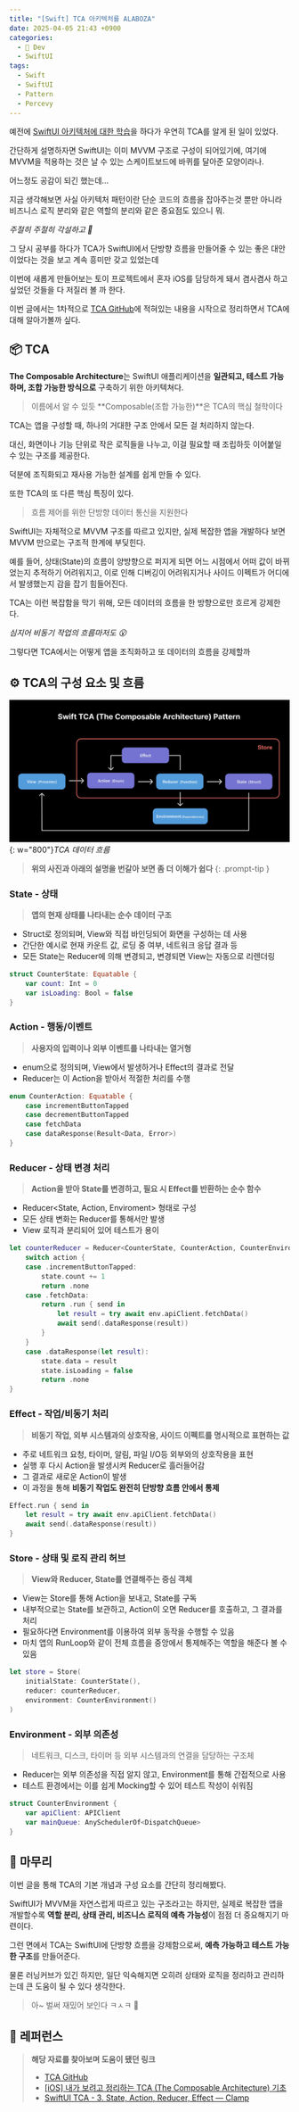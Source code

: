 ```yaml
---
title: "[Swift] TCA 아키텍처를 ALABOZA"
date: 2025-04-05 21:43 +0900
categories:
  - 🍎 Dev
  - SwiftUI
tags:
  - Swift
  - SwiftUI
  - Pattern
  - Percevy
---
```

예전에 [SwiftUI 아키텍처에 대한 학습](https://0hooni.github.io/posts/MVVM-%EC%95%84%ED%82%A4%ED%85%8D%EC%B2%98-%ED%8C%A8%ED%84%B4-(1%ED%83%84-%EC%9D%B4%ED%95%B4%ED%95%98%EA%B8%B0)/)을 하다가 우연히 TCA를 알게 된 일이 있었다. 

간단하게 설명하자면 SwiftUI는 이미 MVVM 구조로 구성이 되어있기에, 여기에 MVVM을 적용하는 것은 날 수 있는 스케이트보드에 바퀴를 달아준 모양이라나. 

어느정도 공감이 되긴 했는데...

지금 생각해보면 사실 아키텍처 패턴이란 단순 코드의 흐름을 잡아주는것 뿐만 아니라 비즈니스 로직 분리와 같은 역할의 분리와 같은 중요점도 있으니 뭐.

_주절히 주절히 각설하고 👻_

그 당시 공부를 하다가 TCA가 SwiftUI에서 단방향 흐름을 만들어줄 수 있는 좋은 대안이었다는 것을 보고 계속 흥미만 갖고 있었는데

이번에 새롭게 만들어보는 토이 프로젝트에서 혼자 iOS를 담당하게 돼서 겸사겸사 하고 싶었던 것들을 다 저질러 볼 까 한다.

이번 글에서는 1차적으로 [TCA GitHub](https://github.com/pointfreeco/swift-composable-architecture)에 적혀있는 내용을 시작으로 정리하면서 TCA에 대해 알아가볼까 싶다.

## 📦 TCA

**The Composable Architecture**는 SwiftUI 애플리케이션을 **일관되고, 테스트 가능하며, 조합 가능한 방식으로** 구축하기 위한 아키텍쳐다.

> 이름에서 알 수 있듯 **Composable(조합 가능한)**은 TCA의 핵심 철학이다

TCA는 앱을 구성할 때, 하나의 거대한 구조 안에서 모든 걸 처리하지 않는다.

대신, 화면이나 기능 단위로 작은 로직들을 나누고, 이걸 필요할 때 조립하듯 이어붙일 수 있는 구조를 제공한다.

덕분에 조직화되고 재사용 가능한 설계를 쉽게 만들 수 있다.

또한 TCA의 또 다른 핵심 특징이 있다.

> 흐름 제어를 위한 단방향 데이터 통신을 지원한다

SwiftUI는 자체적으로 MVVM 구조를 따르고 있지만, 실제 복잡한 앱을 개발하다 보면 MVVM 만으로는 구조적 한계에 부딪힌다. 

예를 들어, 상태(State)의 흐름이 양방향으로 퍼지게 되면 어느 시점에서 어떠 값이 바뀌었는지 추적하기 어려워지고, 이로 인해 디버깅이 어려워지거나 사이드 이펙트가 어디에서 발생했는지 감을 잡기 힘들어진다.

TCA는 이런 복잡함을 막기 위해, 모든 데이터의 흐름을 한 방향으로만 흐르게 강제한다. 

_심지어 비동기 작업의 흐름마저도 😮_

그렇다면 TCA에서는 어떻게 앱을 조직화하고 또 데이터의 흐름을 강제할까

## ⚙️ TCA의 구성 요소 및 흐름

![TCA 데이터 흐름](assets/img/post/2025/04_05_TCA_데이터_흐름.png){: w="800"}_TCA 데이터 흐름_

> **위의 사진과 아래의 설명을 번갈아 보면 좀 더 이해가 쉽다**
{: .prompt-tip }

### State - 상태
> **앱의 현재 상태를 나타내는 순수 데이터 구조**

- Struct로 정의되며, View와 직접 바인딩되어 화면을 구성하는 데 사용
- 간단한 예시로 현재 카운트 값, 로딩 중 여부, 네트워크 응답 결과 등
- 모든 State는 Reducer에 의해 변경되고, 변경되면 View는 자동으로 리렌더링

```swift
struct CounterState: Equatable {
    var count: Int = 0
    var isLoading: Bool = false
}
```

### Action - 행동/이벤트
> **사용자의 입력이나 외부 이벤트를 나타내는 열거형**

- enum으로 정의되며, View에서 발생하거나 Effect의 결과로 전달
- Reducer는 이 Action을 받아서 적절한 처리를 수행

```swift
enum CounterAction: Equatable {
    case incrementButtonTapped
    case decrementButtonTapped
    case fetchData
    case dataResponse(Result<Data, Error>)
}
```

### Reducer - 상태 변경 처리
> **Action을 받아 State를 변경하고, 필요 시 Effect를 반환하는 순수 함수**

- Reducer<State, Action, Enviroment> 형태로 구성
- 모든 상태 변화는 Reducer를 통해서만 발생
- View 로직과 분리되어 있어 테스트가 용이

```swift
let counterReducer = Reducer<CounterState, CounterAction, CounterEnvironment> { state, action, env in
    switch action {
    case .incrementButtonTapped:
        state.count += 1
        return .none
    case .fetchData:
        return .run { send in
            let result = try await env.apiClient.fetchData()
            await send(.dataResponse(result))
        }
    }
    case .dataResponse(let result):
        state.data = result
        state.isLoading = false
        return .none
}
```

### Effect - 작업/비동기 처리
> **비동기 작업, 외부 시스템과의 상호작용, 사이드 이펙트를 명시적으로 표현하는 값**

- 주로 네트워크 요청, 타이머, 알림, 파일 I/O등 외부와의 상호작용을 표현
- 실행 후 다시 Action을 발생시켜 Reducer로 흘러들어감
- 그 결과로 새로운 Action이 발생
- 이 과정을 통해 **비동기 작업도 완전히 단방향 흐름 안에서 통제**

```swift
Effect.run { send in
	let result = try await env.apiClient.fetchData()
	await send(.dataResponse(result))
}
```

### Store - 상태 및 로직 관리 허브
> **View와 Reducer, State를 연결해주는 중심 객체**

- View는 Store를 통해 Action을 보내고, State를 구독
- 내부적으로는 State를 보관하고, Action이 오면 Reducer를 호출하고, 그 결과를 처리
- 필요하다면 Environment를 이용하여 외부 동작을 수행할 수 있음
- 마치 앱의 RunLoop와 같이 전체 흐름을 중앙에서 통제해주는 역할을 해준다 볼 수 있음

```swift
let store = Store(
    initialState: CounterState(),
    reducer: counterReducer,
    environment: CounterEnvironment()
)
```

### Environment - 외부 의존성
> 네트워크, 디스크, 타이머 등 외부 시스템과의 연결을 담당하는 구조체

- Reducer는 외부 의존성을 직접 알지 않고, Environment를 통해 간접적으로 사용
- 테스트 환경에서는 이를 쉽게 Mocking할 수 있어 테스트 작성이 쉬워짐

```swift
struct CounterEnvironment {
    var apiClient: APIClient
    var mainQueue: AnySchedulerOf<DispatchQueue>
}
```

## 🏁 마무리
이번 글을 통해 TCA의 기본 개념과 구성 요소를 간단히 정리해봤다. 

SwiftUI가 MVVM을 자연스럽게 따르고 있는 구조라고는 하지만, 실제로 복잡한 앱을 개발할수록 **역할 분리, 상태 관리, 비즈니스 로직의 예측 가능성**이 점점 더 중요해지기 마련이다.

그런 면에서 TCA는 SwiftUI에 단방향 흐름을 강제함으로써, **예측 가능하고 테스트 가능한 구조**를 만들어준다. 

물론 러닝커브가 있긴 하지만, 일단 익숙해지면 오히려 상태와 로직을 정리하고 관리하는데 큰 도움이 될 수 있다 생각한다.

> 아~ 벌써 재밌어 보인다 ㅋㅅㅋ 🤩

## 🔗 레퍼런스
> **해당 자료를 찾아보며 도움이 됐던 링크**
>- [TCA GitHub](https://github.com/pointfreeco/swift-composable-architecture)
>- [[iOS] 내가 보려고 정리하는 TCA (The Composable Architecture) 기초](https://mini-min-dev.tistory.com/320)
>- [SwiftUI TCA - 3. State, Action, Reducer, Effect — Clamp](https://clamp-coding.tistory.com/516)